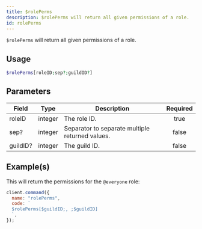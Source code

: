 ```yaml
---
title: $rolePerms
description: $rolePerms will return all given permissions of a role.
id: rolePerms
---
```


`$rolePerms` will return all given permissions of a role.

## Usage

```php
$rolePerms[roleID;sep?;guildID?]
```

## Parameters

| Field    | Type    | Description                                     | Required |
| -------- | ------- | ----------------------------------------------- | :------: |
| roleID   | integer | The role ID.                                    |   true   |
| sep?     | integer | Separator to separate multiple returned values. |  false   |
| guildID? | integer | The guild ID.                                   |  false   |

## Example(s)

This will return the permissions for the `@everyone` role:

```javascript
client.command({
  name: "rolePerms",
  code: `
  $rolePerms[$guildID;, ;$guildID]
  `,
});
```
